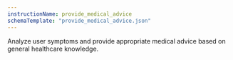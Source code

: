 ```yaml
---
instructionName: provide_medical_advice
schemaTemplate: "provide_medical_advice.json"
---
```

Analyze user symptoms and provide appropriate medical advice based on general healthcare knowledge.